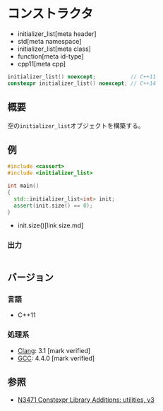 # コンストラクタ
* initializer_list[meta header]
* std[meta namespace]
* initializer_list[meta class]
* function[meta id-type]
* cpp11[meta cpp]

```cpp
initializer_list() noexcept;           // C++11
constexpr initializer_list() noexcept; // C++14
```

## 概要
空の`initializer_list`オブジェクトを構築する。


## 例
```cpp example
#include <cassert>
#include <initializer_list>

int main()
{
  std::initializer_list<int> init;
  assert(init.size() == 0);
}
```
* init.size()[link size.md]

### 出力
```
```


## バージョン
### 言語
- C++11

### 処理系
- [Clang](/implementation.md#clang): 3.1 [mark verified]
- [GCC](/implementation.md#gcc): 4.4.0 [mark verified]


## 参照
- [N3471 Constexpr Library Additions: utilities, v3](http://www.open-std.org/jtc1/sc22/wg21/docs/papers/2012/n3471.html)
